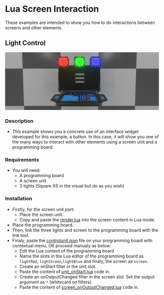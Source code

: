 # Lua Screen Interaction
These examples are intended to show you how to do interactions between screens and other elements.

## Light Control
![lightControl](img/lightControl.jpg)
### Description
- This example shows you a concrete use of an interface widget developed for this example; a button. In this case, it will show you one of the many ways to interact with other elements using a screen unit and a programming board.
### Requirements
- You will need:
  - A programming board
  - A screen unit
  - 3 lights (Square XS in the visual but do as you wish)
### Installation
- Firstly, for the screen unit part:
  - Place the screen unit.
  - Copy and paste the [render.lua](render.lua) into the screen content in Lua mode.
- Place the programming board.
- Then, link the three lights and screen to the programming board with the link tool.
- Finaly, paste the [controlunit.json](controlunit.json) file on your programming board with contextual menu, OR proceed manualy as below:
  - Edit the Lua content of the programming board
  - Name the slots in the Lua editor of the programming board as `lightRed`, `lightGreen`,`lightBlue` and finaly, the screen as `screen`.
  - Create an onStart filter in the unit slot.
  - Paste the content of [unit_onStart.lua](unit_onStart.lua) code in.
  - Create an onOutputChanged filter in the screen slot. Set the output argument as `*` (whitecard on filters).
  - Paste the content of [screen_onOutputChanged.lua](screen_onOutputChanged.lua) code in.

